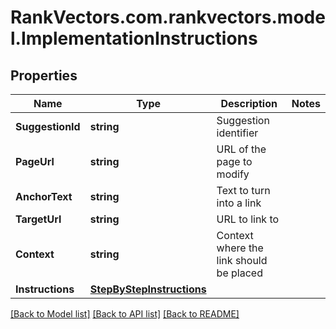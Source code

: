 # RankVectors.com.rankvectors.model.ImplementationInstructions

## Properties

Name | Type | Description | Notes
------------ | ------------- | ------------- | -------------
**SuggestionId** | **string** | Suggestion identifier | 
**PageUrl** | **string** | URL of the page to modify | 
**AnchorText** | **string** | Text to turn into a link | 
**TargetUrl** | **string** | URL to link to | 
**Context** | **string** | Context where the link should be placed | 
**Instructions** | [**StepByStepInstructions**](StepByStepInstructions.md) |  | 

[[Back to Model list]](../../README.md#documentation-for-models) [[Back to API list]](../../README.md#documentation-for-api-endpoints) [[Back to README]](../../README.md)

